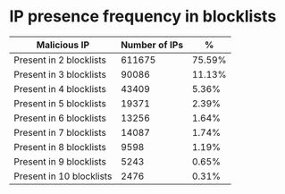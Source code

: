 # IP presence frequency in blocklists
| Malicious IP | Number of IPs | % |
|----|----|----|
| Present in 2 blocklists | 611675 | 75.59% |
| Present in 3 blocklists | 90086 | 11.13% |
| Present in 4 blocklists | 43409 | 5.36% |
| Present in 5 blocklists | 19371 | 2.39% |
| Present in 6 blocklists | 13256 | 1.64% |
| Present in 7 blocklists | 14087 | 1.74% |
| Present in 8 blocklists | 9598 | 1.19% |
| Present in 9 blocklists | 5243 | 0.65% |
| Present in 10 blocklists | 2476 | 0.31% |
